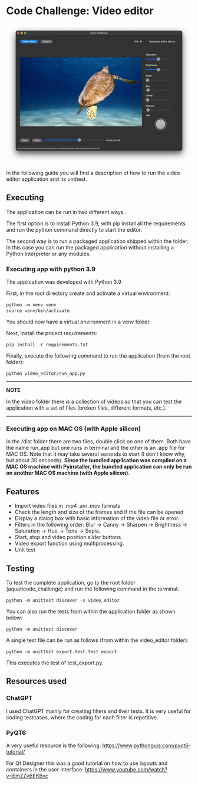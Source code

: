 # Code Challenge: Video editor 

![alt text](images/ui.png "Title")

In the following guide you will find a description of how to run the video editor application and its unittest.

## Executing

The application can be run in two different ways. 

The first option is to install Python 3.9, with pip install all the requirements and run the python command directly to start the editor.

The second way is to run a packaged application shipped within the folder. In this case you can run the packaged application without installing a Python interpreter or any modules.

### Executing app with python 3.9

The application was developed with Python 3.9

First, in the root directory create and activate a virtual environment:
```
python -m venv venv 
source venv/bin/activate
```
You should now have a virtual environment in a venv folder.

Next, install the project requirements:
```
pip install -r requirements.txt 
```
Finally, execute the following command to run the application (from the root folder):
```
python video_editor/run_app.py
```

---
**NOTE**

In the video folder there is a collection of videos so that you can test the application with a set of files (broken files, different formats, etc.).

---

### Executing app on MAC OS (with Apple silicon)

In the /dist folder there are two files, double click on one of them. Both have the name run_app but one runs in terminal and the other is an .app file for MAC OS. Note that it may take several seconds to start (I don't know why, but about 30 seconds).
**Since the bundled application was compiled on a MAC OS machine with Pyinstaller, the bundled application can only be run on another MAC OS machine (with Apple silicon)**.


## Features

- Import video files in .mp4 .avi .mov formats
- Check the length and size of the frames and if the file can be opened
- Display a dialog box with basic information of the video file or error.
- Filters in the following order: Blur → Canny → Sharpen → Brightness → Saturation → Hue → Tone → Sepia.
- Start, stop and video position slider buttons.
- Video export function using multiprocessing.
- Unit test

## Testing

To test the complete application, go to the root folder (aquaticode_challenge) and run the following command in the terminal:
```
python -m unittest discover -s video_editor
```
You can also run the tests from within the application folder as shown below:
```
python -m unittest discover 

```

A single test file can be run as follows (from within the video_editor folder):

```
python -m unittest export.test.test_export
```
This executes the test of test_export.py.

## Resources used

### ChatGPT

I used ChatGPT mainly for creating filters and their tests. 
It is very useful for coding testcases, where the coding for each filter is repetitive.

### PyQT6

A very useful resource is the following: https://www.pythonguis.com/pyqt6-tutorial/

For Qt Designer this was a good tutorial on how to use layouts and containers in the user interface: https://www.youtube.com/watch?v=EmZZvBEKBxc